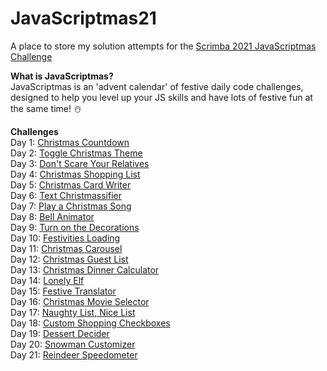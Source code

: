 # JavaScriptmas21
A place to store my solution attempts for the [Scrimba 2021 JavaScriptmas Challenge](https://scrimba.com/learn/javascriptmas2021/)

**What is JavaScriptmas?**   
JavaScriptmas is an 'advent calendar' of festive daily code challenges, designed to help you level up your JS skills and have lots of festive fun at the same time! ☃️

**Challenges**   
Day 1: [Christmas Countdown](https://thebimsider.github.io/JavaScriptmas21/Day1/)   
Day 2: [Toggle Christmas Theme](https://thebimsider.github.io/JavaScriptmas21/Day2/)   
Day 3: [Don't Scare Your Relatives](https://thebimsider.github.io/JavaScriptmas21/Day3/)   
Day 4: [Christmas Shopping List](https://thebimsider.github.io/JavaScriptmas21/Day4/)   
Day 5: [Christmas Card Writer](https://thebimsider.github.io/JavaScriptmas21/Day5/)    
Day 6: [Text Christmassifier](https://thebimsider.github.io/JavaScriptmas21/Day6/)    
Day 7: [Play a Christmas Song](https://thebimsider.github.io/JavaScriptmas21/Day7/)   
Day 8: [Bell Animator](https://thebimsider.github.io/JavaScriptmas21/Day8/)  
Day 9: [Turn on the Decorations](https://thebimsider.github.io/JavaScriptmas21/Day9/)  
Day 10: [Festivities Loading](https://thebimsider.github.io/JavaScriptmas21/Day10/)  
Day 11: [Christmas Carousel](https://thebimsider.github.io/JavaScriptmas21/Day11/)  
Day 12: [Christmas Guest List](https://thebimsider.github.io/JavaScriptmas21/Day12/)  
Day 13: [Christmas Dinner Calculator](https://thebimsider.github.io/JavaScriptmas21/Day13/)  
Day 14: [Lonely Elf](https://thebimsider.github.io/JavaScriptmas21/Day14/)  
Day 15: [Festive Translator](https://thebimsider.github.io/JavaScriptmas21/Day15/)  
Day 16: [Christmas Movie Selector](https://thebimsider.github.io/JavaScriptmas21/Day16/)  
Day 17: [Naughty List, Nice List](https://thebimsider.github.io/JavaScriptmas21/Day17/)  
Day 18: [Custom Shopping Checkboxes](https://thebimsider.github.io/JavaScriptmas21/Day18/)  
Day 19: [Dessert Decider](https://thebimsider.github.io/JavaScriptmas21/Day19/)  
Day 20: [Snowman Customizer](https://thebimsider.github.io/JavaScriptmas21/Day20/)  
Day 21: [Reindeer Speedometer](https://thebimsider.github.io/JavaScriptmas21/Day21/)  
